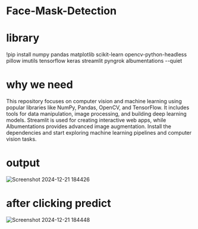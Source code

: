 # Face-Mask-Detection
# library
!pip install numpy pandas matplotlib scikit-learn opencv-python-headless pillow imutils tensorflow keras streamlit pyngrok albumentations --quiet

# why we need
This repository focuses on computer vision and machine learning using popular libraries like NumPy, Pandas, OpenCV, and TensorFlow. It includes tools for data manipulation, image processing, and building deep learning models. Streamlit is used for creating interactive web apps, while Albumentations provides advanced image augmentation. Install the dependencies and start exploring machine learning pipelines and computer vision tasks.
# output
![Screenshot 2024-12-21 184426](https://github.com/user-attachments/assets/cd50c986-aeac-4f92-a786-9556e9537c0c)
# after clicking predict
![Screenshot 2024-12-21 184448](https://github.com/user-attachments/assets/092e14bf-6931-46bc-a183-8bf2d7972a51)
